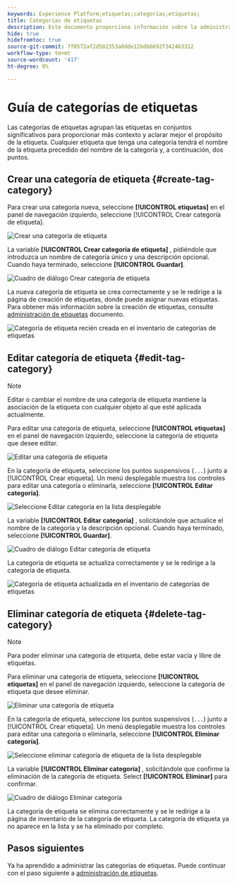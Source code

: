```yaml
---
keywords: Experience Platform;etiquetas;categorías;etiquetas;
title: Categorías de etiquetas
description: Este documento proporciona información sobre la administración de las categorías de etiquetas administrativas en Adobe Experience Cloud
hide: true
hidefromtoc: true
source-git-commit: 7f0572af2d582353a0dde12bdb6692f342463312
workflow-type: tm+mt
source-wordcount: '417'
ht-degree: 0%

---
```


# Guía de categorías de etiquetas

Las categorías de etiquetas agrupan las etiquetas en conjuntos significativos para proporcionar más contexto y aclarar mejor el propósito de la etiqueta. Cualquier etiqueta que tenga una categoría tendrá el nombre de la etiqueta precedido del nombre de la categoría y, a continuación, dos puntos.

## Crear una categoría de etiqueta {#create-tag-category}

Para crear una categoría nueva, seleccione **[!UICONTROL etiquetas]** en el panel de navegación izquierdo, seleccione [!UICONTROL Crear categoría de etiqueta].

![Crear una categoría de etiqueta](./images/create-tag-category.png)

La variable **[!UICONTROL Crear categoría de etiqueta]** , pidiéndole que introduzca un nombre de categoría único y una descripción opcional. Cuando haya terminado, seleccione **[!UICONTROL Guardar]**.

![Cuadro de diálogo Crear categoría de etiqueta](./images/create-tag-category-dialog.png)

La nueva categoría de etiqueta se crea correctamente y se le redirige a la página de creación de etiquetas, donde puede asignar nuevas etiquetas. Para obtener más información sobre la creación de etiquetas, consulte [administración de etiquetas](./managing-tags.md#create-a-tag-create-tag) documento.

![Categoría de etiqueta recién creada en el inventario de categorías de etiquetas](./images/new-tag-cateogry-listed.png)

## Editar categoría de etiqueta {#edit-tag-category}

>[!NOTE]
>
>Editar o cambiar el nombre de una categoría de etiqueta mantiene la asociación de la etiqueta con cualquier objeto al que esté aplicada actualmente.

Para editar una categoría de etiqueta, seleccione **[!UICONTROL etiquetas]** en el panel de navegación izquierdo, seleccione la categoría de etiqueta que desee editar.

![Editar una categoría de etiqueta](./images/edit-tag-category.png)

En la categoría de etiqueta, seleccione los puntos suspensivos (`...`) junto a [!UICONTROL Crear etiqueta]. Un menú desplegable muestra los controles para editar una categoría o eliminarla, seleccione **[!UICONTROL Editar categoría]**.

![Seleccione Editar categoría en la lista desplegable](./images/select-edit-tag-category.png)

La variable **[!UICONTROL Editar categoría]** , solicitándole que actualice el nombre de la categoría y la descripción opcional. Cuando haya terminado, seleccione **[!UICONTROL Guardar]**.

![Cuadro de diálogo Editar categoría de etiqueta](./images/edit-category-dialog.png)

La categoría de etiqueta se actualiza correctamente y se le redirige a la categoría de etiqueta.

![Categoría de etiqueta actualizada en el inventario de categorías de etiquetas](./images/updated-tag-category.png)

## Eliminar categoría de etiqueta {#delete-tag-category}

>[!NOTE]
>
>Para poder eliminar una categoría de etiqueta, debe estar vacía y libre de etiquetas.

Para eliminar una categoría de etiqueta, seleccione **[!UICONTROL etiquetas]** en el panel de navegación izquierdo, seleccione la categoría de etiqueta que desee eliminar.

![Eliminar una categoría de etiqueta](./images/edit-tag-category.png)

En la categoría de etiqueta, seleccione los puntos suspensivos (`...`) junto a [!UICONTROL Crear etiqueta]. Un menú desplegable muestra los controles para editar una categoría o eliminarla, seleccione **[!UICONTROL Eliminar categoría]**.

![Seleccione eliminar categoría de etiqueta de la lista desplegable](./images/select-delete-tag-category.png)

La variable **[!UICONTROL Eliminar categoría]** , solicitándole que confirme la eliminación de la categoría de etiqueta. Select **[!UICONTROL Eliminar]** para confirmar.

![Cuadro de diálogo Eliminar categoría](./images/delete-category-dialog.png)

La categoría de etiqueta se elimina correctamente y se le redirige a la página de inventario de la categoría de etiqueta. La categoría de etiqueta ya no aparece en la lista y se ha eliminado por completo.

## Pasos siguientes

Ya ha aprendido a administrar las categorías de etiquetas. Puede continuar con el paso siguiente a [administración de etiquetas](./managing-tags.md).
